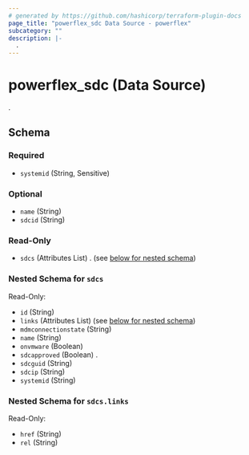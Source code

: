```yaml
---
# generated by https://github.com/hashicorp/terraform-plugin-docs
page_title: "powerflex_sdc Data Source - powerflex"
subcategory: ""
description: |-
  .
---
```


# powerflex_sdc (Data Source)

.



<!-- schema generated by tfplugindocs -->
## Schema

### Required

- `systemid` (String, Sensitive)

### Optional

- `name` (String)
- `sdcid` (String)

### Read-Only

- `sdcs` (Attributes List) . (see [below for nested schema](#nestedatt--sdcs))

<a id="nestedatt--sdcs"></a>
### Nested Schema for `sdcs`

Read-Only:

- `id` (String)
- `links` (Attributes List) (see [below for nested schema](#nestedatt--sdcs--links))
- `mdmconnectionstate` (String)
- `name` (String)
- `onvmware` (Boolean)
- `sdcapproved` (Boolean) .
- `sdcguid` (String)
- `sdcip` (String)
- `systemid` (String)

<a id="nestedatt--sdcs--links"></a>
### Nested Schema for `sdcs.links`

Read-Only:

- `href` (String)
- `rel` (String)


